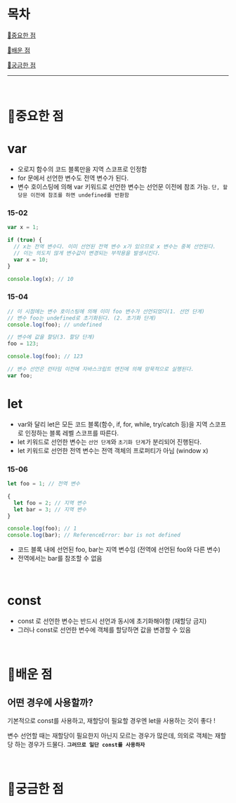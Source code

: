 # 목차

[📌중요한 점](#📌중요한-점)

[📗배운 점 ](#📗배운-점)

[🤔궁금한 점](#🤔궁금한-점)

---

<br>

# 📌중요한 점

# var

- 오로지 함수의 코드 블록만을 지역 스코프로 인정함
- for 문에서 선언한 변수도 전역 변수가 된다.
- 변수 호이스팅에 의해 var 키워드로 선언한 변수는 선언문 이전에 참조 가능. `단, 할당문 이전에 참조를 하면 undefined를 반환함`

### 15-02

```javascript
var x = 1;

if (true) {
  // x는 전역 변수다. 이미 선언된 전역 변수 x가 있으므로 x 변수는 중복 선언된다.
  // 이는 의도치 않게 변수값이 변경되는 부작용을 발생시킨다.
  var x = 10;
}

console.log(x); // 10
```

### 15-04

```javascript
// 이 시점에는 변수 호이스팅에 의해 이미 foo 변수가 선언되었다(1. 선언 단계)
// 변수 foo는 undefined로 초기화된다. (2. 초기화 단계)
console.log(foo); // undefined

// 변수에 값을 할당(3. 할당 단계)
foo = 123;

console.log(foo); // 123

// 변수 선언은 런타임 이전에 자바스크립트 엔진에 의해 암묵적으로 실행된다.
var foo;
```

# let

- var와 달리 let은 모든 코드 블록(함수, if, for, while, try/catch 등)을 지역 스코프로 인정하는 블록 레벨 스코프를 따른다.
- let 키워드로 선언한 변수는 `선언 단계`와 `초기화 단계`가 분리되어 진행된다.
- let 키워드로 선언한 전역 변수는 전역 객체의 프로퍼티가 아님 (window x)

### 15-06

```javascript
let foo = 1; // 전역 변수

{
  let foo = 2; // 지역 변수
  let bar = 3; // 지역 변수
}

console.log(foo); // 1
console.log(bar); // ReferenceError: bar is not defined
```

- 코드 블록 내에 선언된 foo, bar는 지역 변수임 (전역에 선언된 foo와 다른 변수)
- 전역에서는 bar를 참조할 수 없음

<br>

# const

- const 로 선언한 변수는 반드시 선언과 동시에 초기화해야함 (재할당 금지)
- 그러나 const로 선언한 변수에 객체를 할당하면 값을 변경할 수 있음

<br>

# 📗배운 점

## 어떤 경우에 사용할까?

기본적으로 const를 사용하고, 재할당이 필요할 경우엔 let을 사용하는 것이 좋다 !

변수 선언할 때는 재할당이 필요한지 아닌지 모르는 경우가 많은데, 의외로 객체는 재할당 하는 경우가 드물다. **`그러므로 일단 const를 사용하자 `**

<br>

# 🤔궁금한 점
